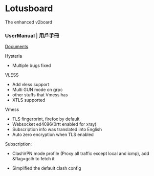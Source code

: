 # Lotusboard

The enhanced v2board

### UserManual | 用戶手冊

[Documents](https://lotusnetwork.github.io)

Hysteria
 - Multiple bugs fixed

VLESS
 - Add vless support
 - Multi GUN mode on grpc
 - other stuffs that Vmess has
 - XTLS supported

Vmess 
 - TLS fingerprint, firefox by default
 - Websocket ed4096(0rtt enabled for xray)
 - Subscription info was translated into English
 - Auto zero encryption when TLS enabled
 

Subscription:

 - ClashVPN mode profile (Proxy all traffic except local and icmp), add &flag=gclh to fetch it

 - Simplified the default clash config
